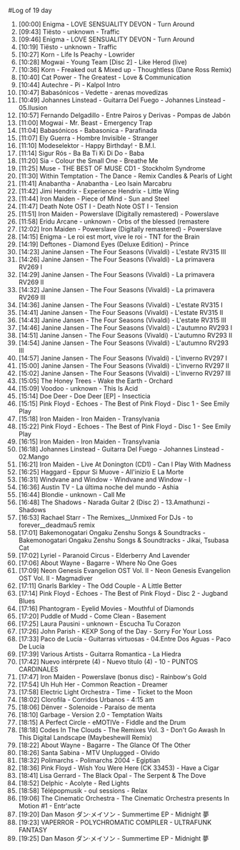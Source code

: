 #Log of 19 day

1. [00:00] Enigma - LOVE SENSUALITY DEVON - Turn Around
1. [09:43] Tiësto - unknown - Traffic
1. [09:46] Enigma - LOVE SENSUALITY DEVON - Turn Around
1. [10:19] Tiësto - unknown - Traffic
1. [10:27] Korn - Life Is Peachy - Lowrider
1. [10:28] Mogwai - Young Team [Disc 2] - Like Herod (live)
1. [10:36] Korn - Freaked out & Mixed up - Thoughtless (Dane Ross Remix)
1. [10:40] Cat Power - The Greatest - Love & Communication
1. [10:44] Autechre - Pi - Kalpol Intro
1. [10:47] Babasónicos - Vedette - arenas movedizas
1. [10:49] Johannes Linstead - Guitarra Del Fuego - Johannes Linstead - 05.Ilusion
1. [10:57] Fernando Delgadillo - Entre Pairos y Derivas - Pompas de Jabón
1. [11:00] Mogwai - Mr. Beast - Emergency Trap
1. [11:04] Babasónicos - Babasonica - Parafinada
1. [11:07] Ely Guerra - Hombre Invisible - Stranger
1. [11:10] Modeselektor - Happy Birthday! - B.M.I.
1. [11:14] Sigur Rós - Ba Ba Ti Ki Di Do - Baba
1. [11:20] Sia - Colour the Small One - Breathe Me
1. [11:25] Muse - THE BEST OF MUSE CD1 - Stockholm Syndrome
1. [11:30] Within Temptation - The Dance - Remix Candles & Pearls of Light
1. [11:41] Anabantha - Anabantha - Leo Isain Marcabru
1. [11:42] Jimi Hendrix - Experience Hendrix - Little Wing
1. [11:44] Iron Maiden - Piece of Mind - Sun and Steel
1. [11:47] Death Note OST I - Death Note OST I - Tension
1. [11:51] Iron Maiden - Powerslave (Digitally remastered) - Powerslave
1. [11:58] Eridu Arcane - unknown - Orbs of the blessed (remastere
1. [12:02] Iron Maiden - Powerslave (Digitally remastered) - Powerslave
1. [14:15] Enigma - Le roi est mort, vive le roi - TNT for the Brain
1. [14:19] Deftones - Diamond Eyes (Deluxe Edition) - Prince
1. [14:23] Janine Jansen - The Four Seasons (Vivaldi) - L'estate RV315 III
1. [14:26] Janine Jansen - The Four Seasons (Vivaldi) - La primavera RV269 I
1. [14:29] Janine Jansen - The Four Seasons (Vivaldi) - La primavera RV269 II
1. [14:32] Janine Jansen - The Four Seasons (Vivaldi) - La primavera RV269 III
1. [14:36] Janine Jansen - The Four Seasons (Vivaldi) - L'estate RV315 I
1. [14:41] Janine Jansen - The Four Seasons (Vivaldi) - L'estate RV315 II
1. [14:43] Janine Jansen - The Four Seasons (Vivaldi) - L'estate RV315 III
1. [14:46] Janine Jansen - The Four Seasons (Vivaldi) - L'autumno RV293 I
1. [14:51] Janine Jansen - The Four Seasons (Vivaldi) - L'autumno RV293 II
1. [14:54] Janine Jansen - The Four Seasons (Vivaldi) - L'autumno RV293 III
1. [14:57] Janine Jansen - The Four Seasons (Vivaldi) - L'inverno RV297 I
1. [15:00] Janine Jansen - The Four Seasons (Vivaldi) - L'inverno RV297 II
1. [15:02] Janine Jansen - The Four Seasons (Vivaldi) - L'inverno RV297 III
1. [15:05] The Honey Trees - Wake the Earth - Orchard
1. [15:09] Voodoo - unknown - This Is Acid
1. [15:14] Doe Deer - Doe Deer [EP] - Insecticia
1. [15:15] Pink Floyd - Echoes - The Best of Pink Floyd - Disc 1 - See Emily Play
1. [15:18] Iron Maiden - Iron Maiden - Transylvania
1. [15:22] Pink Floyd - Echoes - The Best of Pink Floyd - Disc 1 - See Emily Play
1. [16:15] Iron Maiden - Iron Maiden - Transylvania
1. [16:18] Johannes Linstead - Guitarra Del Fuego - Johannes Linstead - 02.Mango
1. [16:21] Iron Maiden - Live At Donington (CD1) - Can I Play With Madness
1. [16:25] Haggard - Eppur Si Muove - All'inizio E La Morte
1. [16:31] Windvane and Window - Windvane and Window - I
1. [16:36] Austin TV - La última noche del mundo - Ashia
1. [16:44] Blondie - unknown - Call Me
1. [16:48] The Shadows - Narada Guitar 2 (Disc 2) - 13.Amathunzi - Shadows
1. [16:53] Rachael Starr - The Remixes__Unmixed For DJs - to forever__deadmau5 remix
1. [17:01] Bakemonogatari Ongaku Zenshu Songs & Soundtracks - Bakemonogatari Ongaku Zenshu Songs & Soundtracks - Jikai, Tsubasa Cat
1. [17:02] Lyriel - Paranoid Circus - Elderberry And Lavender
1. [17:06] About Wayne - Bagarre - Where No One Goes
1. [17:09] Neon Genesis Evangelion OST Vol. II - Neon Genesis Evangelion OST Vol. II - Magmadiver
1. [17:11] Gnarls Barkley - The Odd Couple - A Little Better
1. [17:14] Pink Floyd - Echoes - The Best of Pink Floyd - Disc 2 - Jugband Blues
1. [17:16] Phantogram - Eyelid Movies - Mouthful of Diamonds
1. [17:20] Puddle of Mudd - Come Clean - Basement
1. [17:25] Laura Pausini - unknown - Escucha Tu Corazon
1. [17:26] John Parish - KEXP Song of the Day - Sorry For Your Loss
1. [17:33] Paco de Lucía - Guitarras virtuosas - 04.Entre Dos Aguas - Paco De Lucía
1. [17:39] Various Artists - Guitarra Romantica - La Hiedra
1. [17:42] Nuevo intérprete (4) - Nuevo título (4) - 10 - PUNTOS CARDINALES
1. [17:47] Iron Maiden - Powerslave (bonus disc) - Rainbow's Gold
1. [17:54] Uh Huh Her - Common Reaction - Dreamer
1. [17:58] Electric Light Orchestra - Time - Ticket to the Moon
1. [18:02] Clorofila - Corridos Urbanos - 4:15 am
1. [18:06] Dënver - Solenoide - Paraíso de menta
1. [18:10] Garbage - Version 2.0 - Temptation Waits
1. [18:15] A Perfect Circle - eMOTIVe - Fiddle and the Drum
1. [18:18] Codes In The Clouds - The Remixes Vol. 3 - Don't Go Awash In This Digital Landscape (Maybeshewill Remix)
1. [18:22] About Wayne - Bagarre - The Glance Of The Other
1. [18:26] Santa Sabina - MTV Unplugged - Olvido
1. [18:32] Polimarchs - Polimarchs 2004 - Egiptian
1. [18:36] Pink Floyd - Wish You Were Here (CK 33453) - Have a Cigar
1. [18:41] Lisa Gerrard - The Black Opal - The Serpent & The Dove
1. [18:52] Delphic - Acolyte - Red Lights
1. [18:58] Télépopmusik - oul sessions - Relax
1. [19:06] The Cinematic Orchestra - The Cinematic Orchestra presents In Motion #1 - Entr'acte
1. [19:20] Dan Mason ダン·メイソン - Summertime EP - Midnight 夢
1. [19:23] VAPERROR - POLYCHROMATIC COMPILER - ULTRAFUNK FANTASY
1. [19:25] Dan Mason ダン·メイソン - Summertime EP - Midnight 夢
